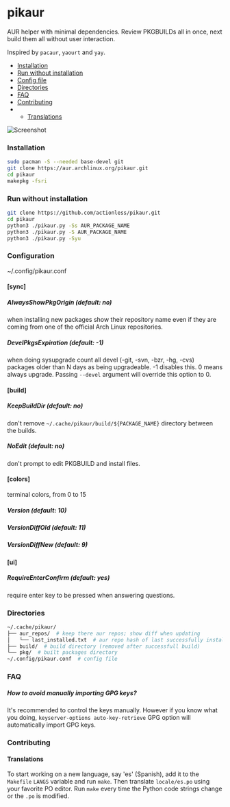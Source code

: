 # pikaur

AUR helper with minimal dependencies. Review PKGBUILDs all in once, next build them all without user interaction.

Inspired by `pacaur`, `yaourt` and `yay`.

* [Installation](#installation "")
* [Run without installation](#run-without-installation "")
* [Config file](#configuration "")
* [Directories](#directories "")
* [FAQ](#faq "")
* [Contributing](#contributing "")
* - [Translations](#translations "")

![Screenshot](https://github.com/actionless/pikaur/blob/master/screenshots/package_update.png "Screenshot")


### Installation

```sh
sudo pacman -S --needed base-devel git
git clone https://aur.archlinux.org/pikaur.git
cd pikaur
makepkg -fsri
```


### Run without installation

```sh
git clone https://github.com/actionless/pikaur.git
cd pikaur
python3 ./pikaur.py -Ss AUR_PACKAGE_NAME
python3 ./pikaur.py -S AUR_PACKAGE_NAME
python3 ./pikaur.py -Syu
```



### Configuration

~/.config/pikaur.conf


#### [sync]

##### AlwaysShowPkgOrigin (default: no)
when installing new packages show their repository name even if they are coming from one of the official Arch Linux repositories.

##### DevelPkgsExpiration (default: -1)
when doing sysupgrade count all devel (-git, -svn, -bzr, -hg, -cvs) packages older than N days as being upgradeable.
-1 disables this.
0 means always upgrade.
Passing `--devel` argument will override this option to 0.


#### [build]

##### KeepBuildDir (default: no)
don't remove `~/.cache/pikaur/build/${PACKAGE_NAME}` directory between the builds.

##### NoEdit (default: no)
don't prompt to edit PKGBUILD and install files.


#### [colors]

terminal colors, from 0 to 15

##### Version (default: 10)
##### VersionDiffOld (default: 11)
##### VersionDiffNew (default: 9)


#### [ui]

##### RequireEnterConfirm (default: yes)
require enter key to be pressed when answering questions.






### Directories

```sh
~/.cache/pikaur/
├── aur_repos/  # keep there aur repos; show diff when updating
│   └── last_installed.txt  # aur repo hash of last successfully installed package
├── build/  # build directory (removed after successfull build)
└── pkg/  # built packages directory
~/.config/pikaur.conf  # config file
```

### FAQ

##### How to avoid manually importing GPG keys?

It's recommended to control the keys manually. However if you know what you doing, `keyserver-options auto-key-retrieve` GPG option will automatically import GPG keys.


### Contributing

#### Translations

To start working on a new language, say 'es' (Spanish), add it to the
`Makefile` `LANGS` variable and run `make`. Then translate `locale/es.po` using
your favorite PO editor. Run `make` every time the Python code strings change
or the `.po` is modified.

